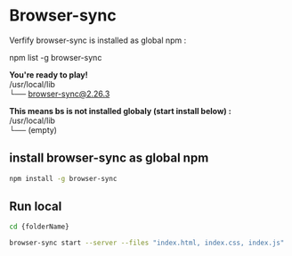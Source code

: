 # Browser-sync

Verfify browser-sync is installed as global npm :

npm list -g browser-sync

**You're ready to play!**  
/usr/local/lib  
└── browser-sync@2.26.3  

**This means bs is not installed globaly (start install below) :**  
/usr/local/lib  
└── (empty)  

## install browser-sync as global npm

```bash
npm install -g browser-sync
```

## Run local

```bash
cd {folderName}

browser-sync start --server --files "index.html, index.css, index.js"

```
